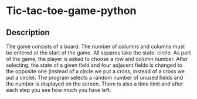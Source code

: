 # Tic-tac-toe-game-python

## Description
The game consists of a board. The number of columns and columns must be entered at the start of the game. All squares take the state: circle. As part of the game, the player is asked to choose a row and column number. After selecting, the state of a given field and four adjacent fields is changed to the opposite one (instead of a circle we put a cross, instead of a cross we put a circle). The program selects a random number of unused fields and the number is displayed on the screen. There is also a time limit and after each step you see how much you have left.


